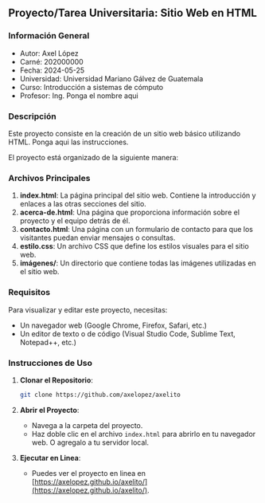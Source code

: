 ## Proyecto/Tarea Universitaria: Sitio Web en HTML

### Información General
- Autor: Axel López 
- Carné: 202000000
- Fecha: 2024-05-25
- Universidad: Universidad Mariano Gálvez de Guatemala
- Curso: Introducción a sistemas de cómputo
- Profesor: Ing. Ponga el nombre aqui


### Descripción

Este proyecto consiste en la creación de un sitio web básico utilizando HTML. Ponga aqui las instrucciones.

El proyecto está organizado de la siguiente manera:


### Archivos Principales

1. **index.html**: La página principal del sitio web. Contiene la introducción y enlaces a las otras secciones del sitio.
2. **acerca-de.html**: Una página que proporciona información sobre el proyecto y el equipo detrás de él.
3. **contacto.html**: Una página con un formulario de contacto para que los visitantes puedan enviar mensajes o consultas.
4. **estilo.css**: Un archivo CSS que define los estilos visuales para el sitio web.
5. **imágenes/**: Un directorio que contiene todas las imágenes utilizadas en el sitio web.

### Requisitos

Para visualizar y editar este proyecto, necesitas:

- Un navegador web (Google Chrome, Firefox, Safari, etc.)
- Un editor de texto o de código (Visual Studio Code, Sublime Text, Notepad++, etc.)

### Instrucciones de Uso

1. **Clonar el Repositorio**:
   ```bash
   git clone https://github.com/axelopez/axelito

2. **Abrir el Proyecto**:
    - Navega a la carpeta del proyecto.
    - Haz doble clic en el archivo `index.html` para abrirlo en tu navegador web. O agregalo a tu servidor local.

3. **Ejecutar en Linea**:
    - Puedes ver el proyecto en linea en [https://axelopez.github.io/axelito/](https://axelopez.github.io/axelito/).
    